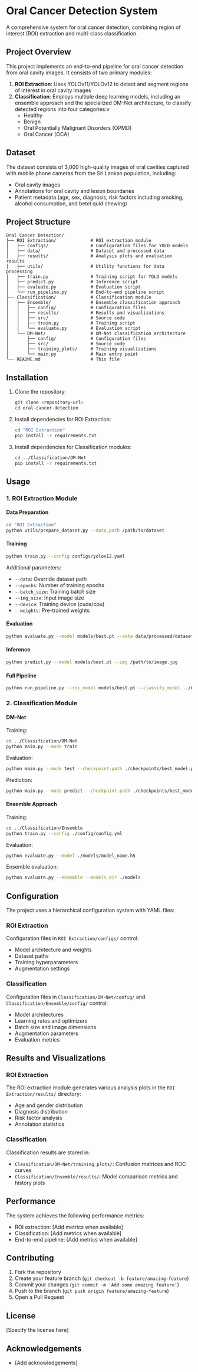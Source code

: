 # Oral Cancer Detection System

A comprehensive system for oral cancer detection, combining region of interest (ROI) extraction and multi-class classification.

## Project Overview

This project implements an end-to-end pipeline for oral cancer detection from oral cavity images. It consists of two primary modules:

1. **ROI Extraction**: Uses YOLOv11/YOLOv12 to detect and segment regions of interest in oral cavity images
2. **Classification**: Employs multiple deep learning models, including an ensemble approach and the specialized DM-Net architecture, to classify detected regions into four categories:v
   - Healthy
   - Benign
   - Oral Potentially Malignant Disorders (OPMD)
   - Oral Cancer (OCA)

## Dataset

The dataset consists of 3,000 high-quality images of oral cavities captured with mobile phone cameras from the Sri Lankan population, including:

- Oral cavity images
- Annotations for oral cavity and lesion boundaries
- Patient metadata (age, sex, diagnosis, risk factors including smoking, alcohol consumption, and betel quid chewing)

## Project Structure

```
Oral Cancer Detection/
├── ROI Extraction/             # ROI extraction module
│   ├── configs/                # Configuration files for YOLO models
│   ├── data/                   # Dataset and processed data
│   ├── results/                # Analysis plots and evaluation results
│   ├── utils/                  # Utility functions for data processing
│   ├── train.py                # Training script for YOLO models
│   ├── predict.py              # Inference script
│   ├── evaluate.py             # Evaluation script
│   └── run_pipeline.py         # End-to-end pipeline script
├── Classification/             # Classification module
│   ├── Ensemble/               # Ensemble classification approach
│   │   ├── config/             # Configuration files
│   │   ├── results/            # Results and visualizations
│   │   ├── src/                # Source code
│   │   ├── train.py            # Training script
│   │   └── evaluate.py         # Evaluation script
│   └── DM-Net/                 # DM-Net classification architecture
│       ├── config/             # Configuration files
│       ├── src/                # Source code
│       ├── training_plots/     # Training visualizations
│       └── main.py             # Main entry point
└── README.md                   # This file
```

## Installation

1. Clone the repository:
   ```bash
   git clone <repository-url>
   cd oral-cancer-detection
   ```

2. Install dependencies for ROI Extraction:
   ```bash
   cd "ROI Extraction"
   pip install -r requirements.txt
   ```

3. Install dependencies for Classification modules:
   ```bash
   cd ../Classification/DM-Net
   pip install -r requirements.txt
   ```

## Usage

### 1. ROI Extraction Module

#### Data Preparation
```bash
cd "ROI Extraction"
python utils/prepare_dataset.py --data_path /path/to/dataset
```

#### Training
```bash
python train.py --config configs/yolov12.yaml
```

Additional parameters:
- `--data`: Override dataset path
- `--epochs`: Number of training epochs
- `--batch_size`: Training batch size
- `--img_size`: Input image size
- `--device`: Training device (cuda/cpu)
- `--weights`: Pre-trained weights

#### Evaluation
```bash
python evaluate.py --model models/best.pt --data data/processed/dataset.yaml
```

#### Inference
```bash
python predict.py --model models/best.pt --img /path/to/image.jpg
```

#### Full Pipeline
```bash
python run_pipeline.py --roi_model models/best.pt --classify_model ../Classification/DM-Net/checkpoints/best_model.pth
```

### 2. Classification Module

#### DM-Net

Training:
```bash
cd ../Classification/DM-Net
python main.py --mode train
```

Evaluation:
```bash
python main.py --mode test --checkpoint-path ./checkpoints/best_model.pth
```

Prediction:
```bash
python main.py --mode predict --checkpoint-path ./checkpoints/best_model.pth --data-dir ./test_data
```

#### Ensemble Approach

Training:
```bash
cd ../Classification/Ensemble
python train.py --config ./config/config.yml
```

Evaluation:
```bash
python evaluate.py --model ./models/model_name.h5
```

Ensemble evaluation:
```bash
python evaluate.py --ensemble --models_dir ./models
```

## Configuration

The project uses a hierarchical configuration system with YAML files:

### ROI Extraction
Configuration files in `ROI Extraction/configs/` control:
- Model architecture and weights
- Dataset paths
- Training hyperparameters
- Augmentation settings

### Classification
Configuration files in `Classification/DM-Net/config/` and `Classification/Ensemble/config/` control:
- Model architectures
- Learning rates and optimizers
- Batch size and image dimensions
- Augmentation parameters
- Evaluation metrics

## Results and Visualizations

### ROI Extraction
The ROI extraction module generates various analysis plots in the `ROI Extraction/results/` directory:
- Age and gender distribution
- Diagnosis distribution
- Risk factor analysis
- Annotation statistics

### Classification
Classification results are stored in:
- `Classification/DM-Net/training_plots/`: Confusion matrices and ROC curves
- `Classification/Ensemble/results/`: Model comparison metrics and history plots

## Performance

The system achieves the following performance metrics:
- ROI extraction: [Add metrics when available]
- Classification: [Add metrics when available]
- End-to-end pipeline: [Add metrics when available]

## Contributing

1. Fork the repository
2. Create your feature branch (`git checkout -b feature/amazing-feature`)
3. Commit your changes (`git commit -m 'Add some amazing feature'`)
4. Push to the branch (`git push origin feature/amazing-feature`)
5. Open a Pull Request

## License

[Specify the license here]

## Acknowledgements

- [Add acknowledgements]